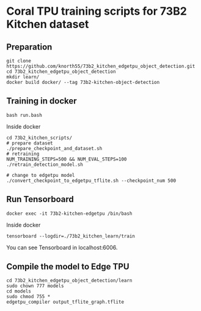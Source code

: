 # Coral TPU training scripts for 73B2 Kitchen dataset

## Preparation

```
git clone https://github.com/knorth55/73b2_kitchen_edgetpu_object_detection.git
cd 73b2_kitchen_edgetpu_object_detection
mkdir learn/
docker build docker/ --tag 73b2-kitchen-object-detection
```

## Training in docker

```
bash run.bash
```

Inside docker

```
cd 73b2_kitchen_scripts/
# prepare dataset
./prepare_checkpoint_and_dataset.sh
# retraining
NUM_TRAINING_STEPS=500 && NUM_EVAL_STEPS=100
./retrain_detection_model.sh

# change to edgetpu model
./convert_checkpoint_to_edgetpu_tflite.sh --checkpoint_num 500
```

## Run Tensorboard

```
docker exec -it 73b2-kitchen-edgetpu /bin/bash
```

Inside docker

```
tensorboard --logdir=./73b2_kitchen_learn/train
```

You can see Tensorboard in localhost:6006.

## Compile the model to Edge TPU

```
cd 73b2_kitchen_edgetpu_object_detection/learn
sudo chown 777 models
cd models
sudo chmod 755 *
edgetpu_compiler output_tflite_graph.tflite
```
